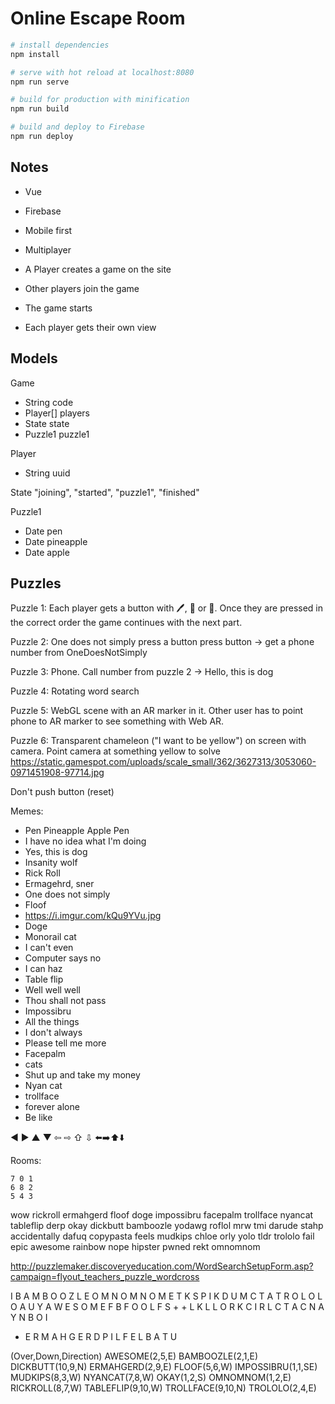 # Online Escape Room

``` bash
# install dependencies
npm install

# serve with hot reload at localhost:8080
npm run serve

# build for production with minification
npm run build

# build and deploy to Firebase
npm run deploy
```

## Notes

- Vue
- Firebase
- Mobile first
- Multiplayer


- A Player creates a game on the site
- Other players join the game
- The game starts
- Each player gets their own view


## Models

Game
- String code
- Player[] players
- State state
- Puzzle1 puzzle1 

Player
- String uuid

State
"joining", "started", "puzzle1", "finished"

Puzzle1
- Date pen
- Date pineapple
- Date apple


## Puzzles

Puzzle 1:
Each player gets a button with 🖊️, 🍍 or 🍎.
Once they are pressed in the correct order the game continues with the next part.

Puzzle 2:
One does not simply press a button
press button -> get a phone number from OneDoesNotSimply

Puzzle 3:
Phone. Call number from puzzle 2 -> Hello, this is dog

Puzzle 4:
Rotating word search

Puzzle 5:
WebGL scene with an AR marker in it.
Other user has to point phone to AR marker to see something with Web AR.

Puzzle 6:
Transparent chameleon ("I want to be yellow") on screen with camera. Point camera at something yellow to solve
https://static.gamespot.com/uploads/scale_small/362/3627313/3053060-0971451908-97714.jpg


Don't push button (reset)

Memes:
- Pen Pineapple Apple Pen
- I have no idea what I'm doing
- Yes, this is dog
- Insanity wolf
- Rick Roll
- Ermagehrd, sner
- One does not simply
- Floof
- https://i.imgur.com/kQu9YVu.jpg
- Doge
- Monorail cat
- I can't even
- Computer says no
- I can haz
- Table flip
- Well well well
- Thou shall not pass
- Impossibru
- All the things
- I don't always
- Please tell me more
- Facepalm
- cats
- Shut up and take my money
- Nyan cat
- trollface
- forever alone
- Be like

◀ ▶ ▲ ▼
⇦ ⇨ ⇧ ⇩
⬅️➡️⬆️⬇️

Rooms:

    7 0 1
    6 8 2
    5 4 3



wow
rickroll
ermahgerd
floof
doge
impossibru
facepalm
trollface
nyancat
tableflip
derp
okay
dickbutt
bamboozle
yodawg
roflol
mrw
tmi
darude
stahp
accidentally
dafuq
copypasta
feels
mudkips
chloe
orly
yolo
tldr
trololo
fail
epic
awesome
rainbow
nope
hipster
pwned
rekt
omnomnom


http://puzzlemaker.discoveryeducation.com/WordSearchSetupForm.asp?campaign=flyout_teachers_puzzle_wordcross

I B A M B O O Z L E 
O M N O M N O M E T 
K S P I K D U M C T 
A T R O L O L O A U 
Y A W E S O M E F B 
F O O L F S + + L K 
L L O R K C I R L C 
T A C N A Y N B O I 
+ E R M A H G E R D 
P I L F E L B A T U 

(Over,Down,Direction) 
AWESOME(2,5,E)
BAMBOOZLE(2,1,E)
DICKBUTT(10,9,N)
ERMAHGERD(2,9,E)
FLOOF(5,6,W)
IMPOSSIBRU(1,1,SE)
MUDKIPS(8,3,W)
NYANCAT(7,8,W)
OKAY(1,2,S)
OMNOMNOM(1,2,E)
RICKROLL(8,7,W)
TABLEFLIP(9,10,W)
TROLLFACE(9,10,N)
TROLOLO(2,4,E)

